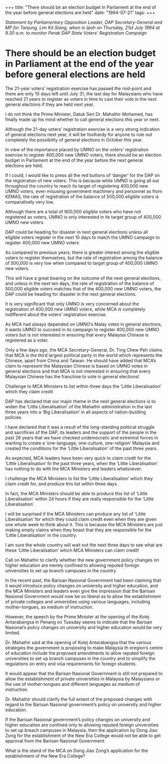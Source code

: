 +++ 
title: "There should be an election budget in Parliament at the end of the year before general elections are held"
date: "1994-07-21"
tags:
+++

_Statement by Parliamentary Opposition Leader, DAP Secretary-General and MP for Tanjung, Lim Kit Siang, when in Ipoh on Thursday, 21st July 1994 at 9.30 a.m. to monitor Perak DAP State Voters’ Registration Campaign_

# There should be an election budget in Parliament at the end of the year before general elections are held

The 21-year voters’ registration exercise has passed the mid-point and there are only 10 days left until July 31, the last day for Malaysians who have reached 21 years to register as voters in time to cast their vote in the next general elections if they are held next year.</u>

I do not think the Prime Minister, Datuk Seri Dr. Mahathir Mohamed, has finally made up his mind whether to call general elections this year or next.

Although the 21-day voters’ registration exercise is a very strong indication of general elections next year, it will be foolhardy for anyone to rule out completely the possibility of general elections in October this year.

In view of the importance placed by UMNO on the voters’ registration exercise to register 400,000 new UMNO voters, there should be an election budget in Parliament at the end of the year before the next general elections are held.

If I could, I would like to press all the red buttons of ‘danger’ for the DAP on the registration of new voters. This is because while UMNO is going all out throughout the country to reach its target of registering 400,000 new UMNO voters, even misusing government machinery and personnel as from KEMAS, the rate of registration of the balance of 500,000 eligible voters is comparatively very low.

Although there are a total of 900,000 eligible voters who have not registered as voters, UMNO is only interested in its target group of 400,000 UMNO new voters.

DAP could be heading for disaster in next general elections unless all eligible voters register in the next 10 days to match the UMNO campaign to register 400,000 new UMNO voters

As compared to previous years, there is greater interest among the eligible voters to register themselves, but the rate of registration among the balance of 500,000 is very low when compared to target group of 400,000 UMNO new voters.

This will have a great bearing on the outcome of the next general elections, and unless in the next ten days, the rate of registration of the balance of 500,000 eligible voters matches that of the 400,000 new UMNO voters, the DAP could be heading for disaster in the next general elections.

It is very significant that only UMNO is very concerned about the registration of 400,000 new UMNO voters, while MCA is completely indifferent about the voters’ registration exercise.

As MCA had always depended on UMNO’s Malay votes in general elections, it wants UMNO to succeed in its campaign to register 400,000 new UMNO voters but is not interested in ensuring that every Malaysia Chinese is registered as a voter.

Only a few days ago, the MCA Secretary-General, Dr. Ting Chew Peh claims that MCA is the third largest political party in the world which represents the Chinese, apart from China and Taiwan. He should have added that MCA’s claim to represent the Malaysian Chinese is based on UMNO votes in general elections and that MCA is not interested in ensuring that every Malaysian Chinese has the franchise to vote in general elections!

Challenge to MCA Ministers to list within three days the ‘Little Liberalisation’ which they claim credit

DAP has declared that our major theme in the next general elections is to widen the ‘Little Liberalisation’ of the Mahathir administration in the last three years into a ‘Big Liberalisation’ in all aspects of nation-building policies.

I have declared that it was a result of the long-standing political struggle and sacrifices of the DAP, its leaders and the support of the people in the past 28 years that we have checked undemocratic and extremist forces in wanting to create a ‘one-language, one-culture, one-religion’ Malaysia and created the conditions for the ‘Little Liberalisation’ of the past three years.

As expected, MCA leaders have been very quick to claim credit for the ‘Little Liberalisation’ fo the past three years, when the ‘Little Liberalisation’ has nothing to do with the MCA Ministers and leaders whatsoever.

I challenge the MCA Ministers to list the ‘Little Liberalisation’ which they claim credit for, and produce this list within three days.

In fact, the MCA Ministers should be able to produce this list of ‘Little Liberalisation’ within 24 hours if they are really responsible for the ‘Little Liberalisation’.

I will be surprised if the MCA Ministers can produce any list of ‘Little Liberalisation’ for which they could claim credit even when they are given one whole week to think about it. This is because the MCA Ministers are just making empty claims when they boast that they are responsible for the ‘Little Liberalisation’ in the country.

I am sure the whole country will wait out the next three days to see what are these  ‘Little Liberalisation’ which MCA Ministers can claim credit!

Call on Mahathir to clarify whether the new government policy changes on higher education are merely confined to allowing reputed foreign universities to set up branch campuses in the country

In the recent past, the Barisan Nasional Government had been claiming that it would introduce policy changes on university and higher education, and the MCA Ministers and leaders even give the impression that the Barisan Nasional Government would now be so liberal as to allow the establishment of private colleges and universities using various languages, including mother-tongues, as medium of instruction.

However, the speech by the Prime Minister at the opening of the Kolej Antarabangsa in Penang on Tuesday seems to indicate that the Barisan Nasional’s policy changes on university and higher education would be very limited.

Dr. Mahathir said at the opening of Kolej Antarabangsa that the various strategies the government is proposing to make Malaysia th eregion’s centre of education include the proposed amendments to allow reputed foreign universities to set up branch campuses in the country and to simplify the regulations on entry and visa requirements for foreign students.

It would appear that the Barisan Nasional Government is still not prepared to allow the establishment of private universities in Malaysia by Malaysians or the use of mother-tongues and different languages as medium of instruction.

Dr. Mahathir should clarify the full extent of the proposed changes with regard to the Barisan Nasional government’s policy on university and higher education.

If the Barisan Nasional government’s policy changes on university and higher education are confined only to allowing reputed foreign universities to set up breach campuses in Malaysia, then the application by Dong Jiao Zong for the establishment of the New Era College would not be able to get approval from the Barisan Nasional Government.

What is the stand of the MCA on Dong Jiao Zong’s application for the establishment of the New Era College?
 
